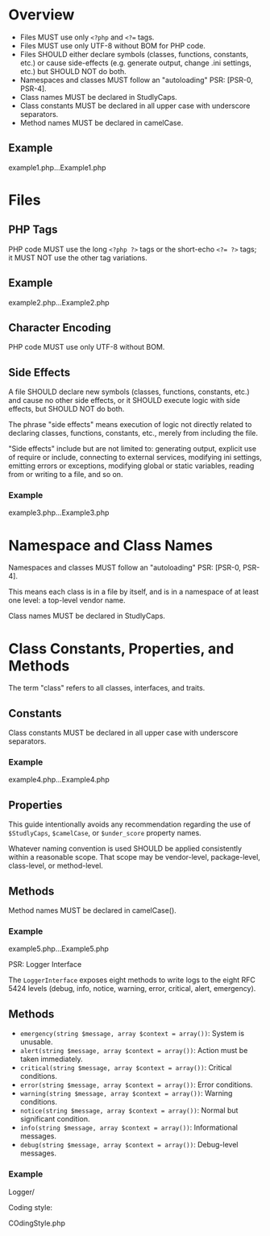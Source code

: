 # Overview

- Files MUST use only `<?php` and `<?=` tags.
- Files MUST use only UTF-8 without BOM for PHP code.
- Files SHOULD either declare symbols (classes, functions, constants, etc.) or cause side-effects (e.g. generate output, change .ini settings, etc.) but SHOULD NOT do both.
- Namespaces and classes MUST follow an "autoloading" PSR: [PSR-0, PSR-4].
- Class names MUST be declared in StudlyCaps.
- Class constants MUST be declared in all upper case with underscore separators.
- Method names MUST be declared in camelCase.

## Example
example1.php...Example1.php

# Files

## PHP Tags

PHP code MUST use the long `<?php ?>` tags or the short-echo `<?= ?>` tags; it MUST NOT use the other tag variations.

## Example
example2.php...Example2.php

## Character Encoding

PHP code MUST use only UTF-8 without BOM.

## Side Effects

A file SHOULD declare new symbols (classes, functions, constants, etc.) and cause no other side effects, or it SHOULD execute logic with side effects, but SHOULD NOT do both.

The phrase "side effects" means execution of logic not directly related to declaring classes, functions, constants, etc., merely from including the file.

"Side effects" include but are not limited to: generating output, explicit use of require or include, connecting to external services, modifying ini settings, emitting errors or exceptions, modifying global or static variables, reading from or writing to a file, and so on.

### Example
example3.php...Example3.php

# Namespace and Class Names

Namespaces and classes MUST follow an "autoloading" PSR: [PSR-0, PSR-4]. 
<!-- If not the file will be skipped from autoloading -->

This means each class is in a file by itself, and is in a namespace of at least one level: a top-level vendor name.

Class names MUST be declared in StudlyCaps.
<!-- \<NamespaceName>(\<SubNamespaceNames>)*\<ClassName> -->

# Class Constants, Properties, and Methods

The term "class" refers to all classes, interfaces, and traits.

## Constants

Class constants MUST be declared in all upper case with underscore separators.

### Example
example4.php...Example4.php

## Properties

This guide intentionally avoids any recommendation regarding the use of `$StudlyCaps`, `$camelCase`, or `$under_score` property names.

Whatever naming convention is used SHOULD be applied consistently within a reasonable scope. That scope may be vendor-level, package-level, class-level, or method-level.

## Methods

Method names MUST be declared in camelCase().

### Example
example5.php...Example5.php

PSR: Logger Interface

The `LoggerInterface` exposes eight methods to write logs to the eight RFC 5424 levels (debug, info, notice, warning, error, critical, alert, emergency).

## Methods

- `emergency(string $message, array $context = array())`: System is unusable.
- `alert(string $message, array $context = array())`: Action must be taken immediately.
- `critical(string $message, array $context = array())`: Critical conditions.
- `error(string $message, array $context = array())`: Error conditions.
- `warning(string $message, array $context = array())`: Warning conditions.
- `notice(string $message, array $context = array())`: Normal but significant condition.
- `info(string $message, array $context = array())`: Informational messages.
- `debug(string $message, array $context = array())`: Debug-level messages.

### Example
Logger/


Coding style:

COdingStyle.php
